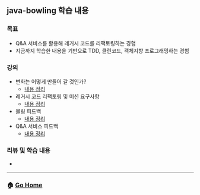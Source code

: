 ## java-bowling 학습 내용

### 목표
- Q&A 서비스를 활용해 레거시 코드를 리팩토링하는 경험
- 지금까지 학습한 내용을 기반으로 TDD, 클린코드, 객체지향 프로그래밍하는 경험

### 강의
- 변화는 어떻게 만들어 갈 것인가?
  - [내용 정리](./how-will-change-be-made.md)
- 레거시 코드 리팩토링 및 미션 요구사항
  - [내용 정리](./legacy-code-repactoring-and-mission-equirements.md)
- 볼링 피드백 
  - [내용 정리](./bowling-feedback.md)
- Q&A 서비스 피드백
  - [내용 정리](./qna-service-feedback.md)

### 리뷰 및 학습 내용 
- 

---

### :house: [Go Home](https://github.com/gmlwjd9405/tdd-refactoring-clean-code-8)